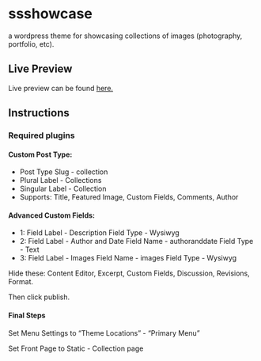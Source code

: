 # ssshowcase
a wordpress theme for showcasing collections of images (photography, portfolio, etc).

## Live Preview
Live preview can be found [here.](http://ssshowcasetheme.x10host.com/)

## Instructions

### Required plugins 
#### Custom Post Type:
- Post Type Slug - collection
- Plural Label - Collections
- Singular Label - Collection
- Supports: Title, Featured Image, Custom Fields, Comments, Author

#### Advanced Custom Fields: 
- 1: Field Label - Description
Field Type - Wysiwyg
- 2: Field Label - Author and Date
Field Name - authoranddate
Field Type - Text
- 3: Field Label - Images
Field Name - images
Field Type - Wysiwyg

Hide these: Content Editor, Excerpt, Custom Fields, Discussion, Revisions, Format.

Then click publish.

#### Final Steps
Set Menu Settings to “Theme Locations” - “Primary Menu”

Set Front Page to Static - Collection page

